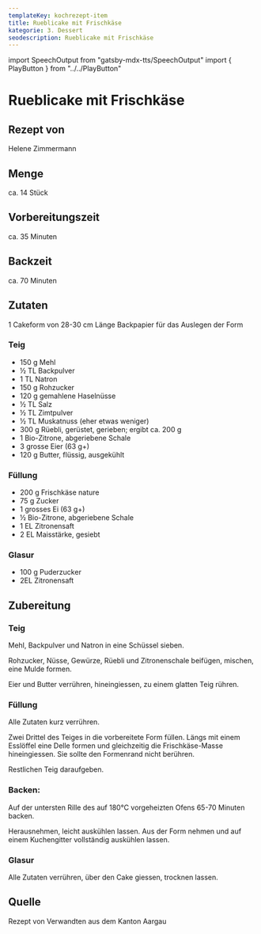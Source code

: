 ```yaml
---
templateKey: kochrezept-item
title: Rueblicake mit Frischkäse
kategorie: 3. Dessert
seodescription: Rueblicake mit Frischkäse
---
```

import SpeechOutput from "gatsby-mdx-tts/SpeechOutput"
import { PlayButton } from "../../PlayButton"

<SpeechOutput id="kochrezept-helen-zimmermann-rueblicake-mit-frischkaese" customPlayButton={PlayButton}>

# Rueblicake mit Frischkäse

## Rezept von
Helene Zimmermann

## Menge

ca. 14 Stück

## Vorbereitungszeit
ca. 35 Minuten

## Backzeit
ca. 70 Minuten

## Zutaten
1 Cakeform von 28-30 cm Länge 
Backpapier für das Auslegen der Form 

### Teig 
- 150 g Mehl
- ½ TL Backpulver
- 1 TL Natron
- 150 g Rohzucker
- 120 g gemahlene Haselnüsse
- ½ TL Salz
- ½ TL Zimtpulver 
- ½ TL Muskatnuss (eher etwas weniger)
- 300 g Rüebli, gerüstet, gerieben; ergibt ca. 200 g 
- 1 Bio-Zitrone, abgeriebene Schale 
- 3 grosse Eier (63 g+) 
- 120 g Butter, flüssig, ausgekühlt 

### Füllung 
- 200 g Frischkäse nature 
- 75 g Zucker 
- 1 grosses Ei (63 g+) 
- ½ Bio-Zitrone, abgeriebene Schale
- 1 EL Zitronensaft 
- 2 EL Maisstärke, gesiebt 

### Glasur  
- 100 g Puderzucker 
- 2EL Zitronensaft


## Zubereitung
### Teig 
Mehl, Backpulver und Natron in eine Schüssel sieben. 

Rohzucker, Nüsse, Gewürze, Rüebli und Zitronenschale beifügen, mischen, eine Mulde formen. 

Eier und Butter verrühren, hineingiessen, zu einem glatten Teig rühren. 

### Füllung
Alle Zutaten kurz verrühren. 

Zwei Drittel des Teiges in die vorbereitete Form füllen. Längs mit einem Esslöffel eine Delle formen und gleichzeitig die Frischkäse-Masse hineingiessen. Sie sollte den Formenrand nicht berühren. 

Restlichen Teig daraufgeben. 

### Backen: 
Auf der untersten Rille des auf 180°C vorgeheizten Ofens 65-70 Minuten backen. 

Herausnehmen, leicht auskühlen lassen. Aus der Form nehmen und auf einem Kuchengitter vollständig auskühlen lassen. 

### Glasur 
Alle Zutaten verrühren, über den Cake giessen, trocknen lassen. 

## Quelle
Rezept von Verwandten aus dem Kanton Aargau 

</SpeechOutput>